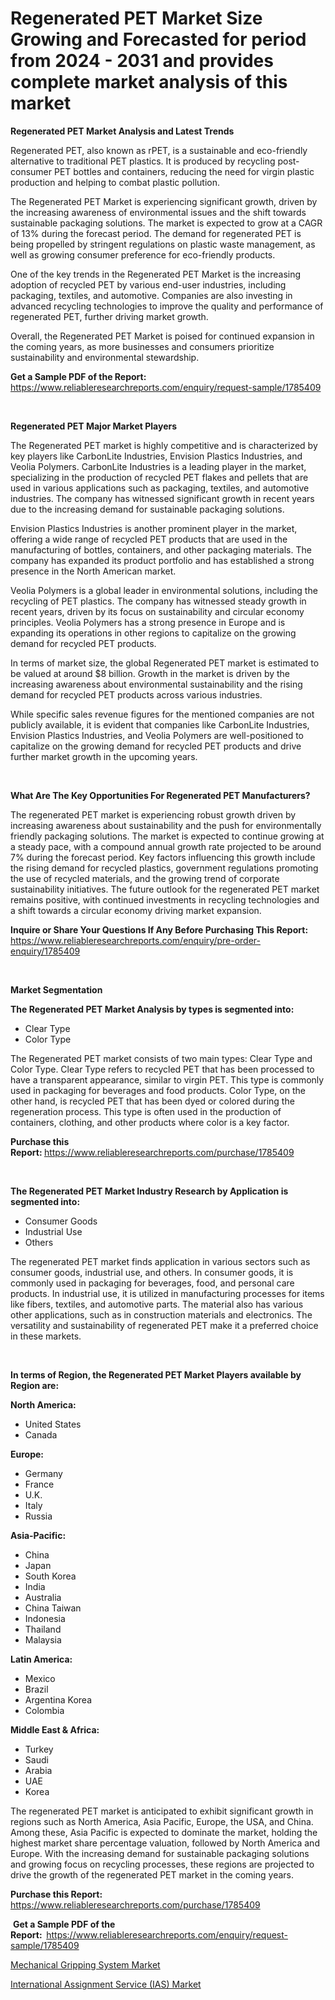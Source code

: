 <p><h1>Regenerated PET Market Size Growing and Forecasted for period from 2024 - 2031 and provides complete market analysis of this market</h1></p><p><strong>Regenerated PET Market Analysis and Latest Trends</strong></p>
<p><p>Regenerated PET, also known as rPET, is a sustainable and eco-friendly alternative to traditional PET plastics. It is produced by recycling post-consumer PET bottles and containers, reducing the need for virgin plastic production and helping to combat plastic pollution.</p><p>The Regenerated PET Market is experiencing significant growth, driven by the increasing awareness of environmental issues and the shift towards sustainable packaging solutions. The market is expected to grow at a CAGR of 13% during the forecast period. The demand for regenerated PET is being propelled by stringent regulations on plastic waste management, as well as growing consumer preference for eco-friendly products.</p><p>One of the key trends in the Regenerated PET Market is the increasing adoption of recycled PET by various end-user industries, including packaging, textiles, and automotive. Companies are also investing in advanced recycling technologies to improve the quality and performance of regenerated PET, further driving market growth.</p><p>Overall, the Regenerated PET Market is poised for continued expansion in the coming years, as more businesses and consumers prioritize sustainability and environmental stewardship.</p></p>
<p><strong>Get a Sample PDF of the Report:&nbsp;</strong> <a href="https://www.reliableresearchreports.com/enquiry/request-sample/1785409">https://www.reliableresearchreports.com/enquiry/request-sample/1785409</a></p>
<p>&nbsp;</p>
<p><strong>Regenerated PET Major Market Players</strong></p>
<p><p>The Regenerated PET market is highly competitive and is characterized by key players like CarbonLite Industries, Envision Plastics Industries, and Veolia Polymers. CarbonLite Industries is a leading player in the market, specializing in the production of recycled PET flakes and pellets that are used in various applications such as packaging, textiles, and automotive industries. The company has witnessed significant growth in recent years due to the increasing demand for sustainable packaging solutions.</p><p>Envision Plastics Industries is another prominent player in the market, offering a wide range of recycled PET products that are used in the manufacturing of bottles, containers, and other packaging materials. The company has expanded its product portfolio and has established a strong presence in the North American market.</p><p>Veolia Polymers is a global leader in environmental solutions, including the recycling of PET plastics. The company has witnessed steady growth in recent years, driven by its focus on sustainability and circular economy principles. Veolia Polymers has a strong presence in Europe and is expanding its operations in other regions to capitalize on the growing demand for recycled PET products.</p><p>In terms of market size, the global Regenerated PET market is estimated to be valued at around $8 billion. Growth in the market is driven by the increasing awareness about environmental sustainability and the rising demand for recycled PET products across various industries.</p><p>While specific sales revenue figures for the mentioned companies are not publicly available, it is evident that companies like CarbonLite Industries, Envision Plastics Industries, and Veolia Polymers are well-positioned to capitalize on the growing demand for recycled PET products and drive further market growth in the upcoming years.</p></p>
<p>&nbsp;</p>
<p><strong>What Are The Key Opportunities For Regenerated PET Manufacturers?</strong></p>
<p><p>The regenerated PET market is experiencing robust growth driven by increasing awareness about sustainability and the push for environmentally friendly packaging solutions. The market is expected to continue growing at a steady pace, with a compound annual growth rate projected to be around 7% during the forecast period. Key factors influencing this growth include the rising demand for recycled plastics, government regulations promoting the use of recycled materials, and the growing trend of corporate sustainability initiatives. The future outlook for the regenerated PET market remains positive, with continued investments in recycling technologies and a shift towards a circular economy driving market expansion.</p></p>
<p><strong>Inquire or Share Your Questions If Any Before Purchasing This Report:</strong> <a href="https://www.reliableresearchreports.com/enquiry/pre-order-enquiry/1785409">https://www.reliableresearchreports.com/enquiry/pre-order-enquiry/1785409</a></p>
<p>&nbsp;</p>
<p><strong>Market Segmentation</strong></p>
<p><strong>The Regenerated PET Market Analysis by types is segmented into:</strong></p>
<p><ul><li>Clear Type</li><li>Color Type</li></ul></p>
<p><p>The Regenerated PET market consists of two main types: Clear Type and Color Type. Clear Type refers to recycled PET that has been processed to have a transparent appearance, similar to virgin PET. This type is commonly used in packaging for beverages and food products. Color Type, on the other hand, is recycled PET that has been dyed or colored during the regeneration process. This type is often used in the production of containers, clothing, and other products where color is a key factor.</p></p>
<p><strong>Purchase this Report:&nbsp;</strong><a href="https://www.reliableresearchreports.com/purchase/1785409">https://www.reliableresearchreports.com/purchase/1785409</a></p>
<p>&nbsp;</p>
<p><strong>The Regenerated PET Market Industry Research by Application is segmented into:</strong></p>
<p><ul><li>Consumer Goods</li><li>Industrial Use</li><li>Others</li></ul></p>
<p><p>The regenerated PET market finds application in various sectors such as consumer goods, industrial use, and others. In consumer goods, it is commonly used in packaging for beverages, food, and personal care products. In industrial use, it is utilized in manufacturing processes for items like fibers, textiles, and automotive parts. The material also has various other applications, such as in construction materials and electronics. The versatility and sustainability of regenerated PET make it a preferred choice in these markets.</p></p>
<p>&nbsp;</p>
<p><strong>In terms of Region, the Regenerated PET Market Players available by Region are:</strong></p>
<p>
    <p> <strong> North America: </strong>
        <ul>
            <li>United States</li>
            <li>Canada</li>
        </ul>
        </p> 
    <p> <strong> Europe: </strong>
        <ul>
            <li>Germany</li>
            <li>France</li>
            <li>U.K.</li>
            <li>Italy</li>
            <li>Russia</li>
        </ul>
        </p> 
    <p> <strong> Asia-Pacific: </strong>
        <ul>
            <li>China</li>
            <li>Japan</li>
            <li>South Korea</li>
            <li>India</li>
            <li>Australia</li>
            <li>China Taiwan</li>
            <li>Indonesia</li>
            <li>Thailand</li>
            <li>Malaysia</li>
        </ul>
        </p> 
    <p> <strong> Latin America: </strong>
        <ul>
            <li>Mexico</li>
            <li>Brazil</li>
            <li>Argentina Korea</li>
            <li>Colombia</li>
        </ul>
        </p> 
    <p> <strong> Middle East & Africa: </strong>
        <ul>
            <li>Turkey</li>
            <li>Saudi</li>
            <li>Arabia</li>
            <li>UAE</li>
            <li>Korea</li>
        </ul>
    </p>
    </p>
<p><p>The regenerated PET market is anticipated to exhibit significant growth in regions such as North America, Asia Pacific, Europe, the USA, and China. Among these, Asia Pacific is expected to dominate the market, holding the highest market share percentage valuation, followed by North America and Europe. With the increasing demand for sustainable packaging solutions and growing focus on recycling processes, these regions are projected to drive the growth of the regenerated PET market in the coming years.</p></p>
<p><strong>Purchase this Report: </strong><a href="https://www.reliableresearchreports.com/purchase/1785409">https://www.reliableresearchreports.com/purchase/1785409</a></p>
<p>&nbsp;<strong>Get a Sample PDF of the Report:&nbsp;&nbsp;</strong><a href="https://www.reliableresearchreports.com/enquiry/request-sample/1785409">https://www.reliableresearchreports.com/enquiry/request-sample/1785409</a></p>
<p><strong></strong></p>
<p><p><a href="https://github.com/ruddyyedelwadw/Market-Research-Report-List-1/blob/main/mechanical-gripping-system-market.md">Mechanical Gripping System Market</a></p><p><a href="https://github.com/jaidynmorantestelletmjzya/Market-Research-Report-List-1/blob/main/international-assignment-service-ias-market.md">International Assignment Service (IAS) Market</a></p></p>